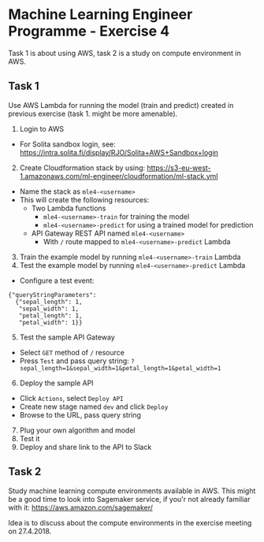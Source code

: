 # Machine Learning Engineer Programme - Exercise 4

Task 1 is about using AWS, task 2 is a study on compute environment in AWS.

## Task 1

Use AWS Lambda for running the model (train and predict) created in previous exercise (task 1. might be more amenable).

1. Login to AWS
  * For Solita sandbox login, see: https://intra.solita.fi/display/RJO/Solita+AWS+Sandbox+login
2. Create Cloudformation stack by using: https://s3-eu-west-1.amazonaws.com/ml-engineer/cloudformation/ml-stack.yml
  * Name the stack as `mle4-<username>`
  * This will create the following resources:
    * Two Lambda functions
      * `mle4-<username>-train` for training the model
      * `mle4-<username>-predict` for using a trained model for prediction
    * API Gateway REST API named `mle4-<username>`
      * With `/` route mapped to `mle4-<username>-predict` Lambda
3. Train the example model by running `mle4-<username>-train` Lambda
4. Test the example model by running `mle4-<username>-predict` Lambda
  * Configure a test event:
  ```
  {"queryStringParameters":
    {"sepal_length": 1,
     "sepal_width": 1,
     "petal_length": 1,
     "petal_width": 1}}
  ```
5. Test the sample API Gateway
  * Select `GET` method of `/` resource
  * Press `Test` and pass query string: `?sepal_length=1&sepal_width=1&petal_length=1&petal_width=1`
6. Deploy the sample API
  * Click `Actions`, select `Deploy API`
  * Create new stage named `dev` and click `Deploy`
  * Browse to the URL, pass query string
7. Plug your own algorithm and model
8. Test it
9. Deploy and share link to the API to Slack

## Task 2

Study machine learning compute environments available in AWS. This might be a good time to look into Sagemaker service,
if you'r not already familiar with it: https://aws.amazon.com/sagemaker/

Idea is to discuss about the compute environments in the exercise meeting on 27.4.2018.
